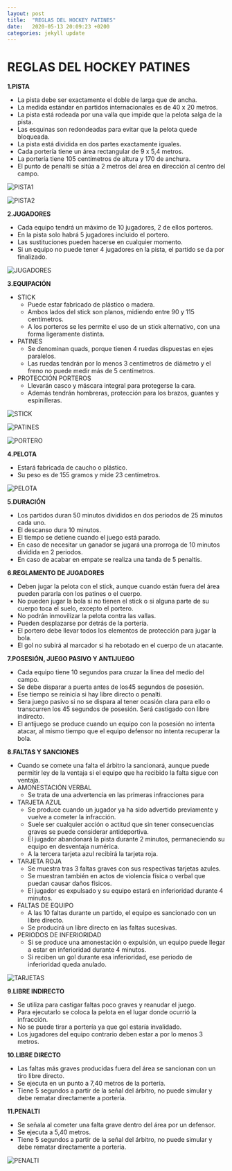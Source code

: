 ```yaml
---
layout: post
title:  "REGLAS DEL HOCKEY PATINES"
date:   2020-05-13 20:09:23 +0200
categories: jekyll update
---
```


# REGLAS DEL HOCKEY PATINES

**1.PISTA**

* La pista debe ser exactamente el doble de larga que de ancha.
* La medida estándar en partidos internacionales  es de 40 x 20 metros.
* La pista está rodeada por una valla que impide que la pelota salga de la pista.
* Las esquinas son redondeadas para evitar que la pelota quede bloqueada.
* La pista está dividida en dos partes exactamente iguales.
* Cada portería tiene un área rectangular de 9 x 5,4 metros.
* La portería tiene 105 centímetros de altura y 170 de anchura.
* El punto de penalti se sitúa a 2 metros del área en dirección al centro del campo.

![PISTA1](https://github.com/danieledufis/danieledufis.github.io/blob/master/images_text/patines_pista.png)

![PISTA2](https://github.com/danieledufis/danieledufis.github.io/blob/master/images_text/patines_pista2.jpg)

**2.JUGADORES**

* Cada equipo tendrá un máximo de 10 jugadores, 2 de ellos porteros.
* En la pista solo habrá 5 jugadores incluido el portero.
* Las sustituciones pueden hacerse en cualquier momento.
* Si un equipo no puede tener 4 jugadores en la pista, el partido se da por finalizado.

![JUGADORES](https://github.com/danieledufis/danieledufis.github.io/blob/master/images_text/patines_jugadores.jpg)

**3.EQUIPACIÓN**

* STICK
  * Puede estar fabricado de plástico o madera.
  * Ambos lados del stick son planos, midiendo entre 90 y 115 centímetros.
  * A los porteros se les permite el uso de un stick alternativo, con una forma ligeramente distinta.
* PATINES
  * Se denominan quads, porque tienen 4 ruedas dispuestas en ejes paralelos.
  * Las ruedas tendrán por lo menos 3 centímetros de diámetro y el freno no puede medir más de 5 centímetros.
* PROTECCIÓN PORTEROS
  * Llevarán casco y máscara integral para protegerse la cara.
  * Además tendrán hombreras, protección para los brazos, guantes y espinilleras.

![STICK](https://github.com/danieledufis/danieledufis.github.io/blob/master/images_text/patines_stick.jpg)

![PATINES](https://github.com/danieledufis/danieledufis.github.io/blob/master/images_text/patines_patines.jpg)

![PORTERO](https://github.com/danieledufis/danieledufis.github.io/blob/master/images_text/patines_portero.jpg)

**4.PELOTA**

* Estará fabricada de caucho o plástico.
* Su peso es de 155 gramos y mide 23 centímetros.

![PELOTA](https://github.com/danieledufis/danieledufis.github.io/blob/master/images_text/patines_pelota.jpg)

**5.DURACIÓN**

* Los partidos duran 50 minutos divididos en dos periodos de 25 minutos cada uno.
* El descanso dura 10 minutos.
* El tiempo se detiene cuando el juego está parado.
* En caso de necesitar un ganador se jugará una prorroga de 10 minutos dividida en 2 periodos.
* En caso de acabar en empate se realiza una tanda de 5 penaltis.

**6.REGLAMENTO DE JUGADORES**

* Deben jugar la pelota con el stick, aunque cuando están fuera del área pueden pararla con los patines o el cuerpo.
* No pueden jugar la bola si no tienen el stick o si alguna parte de su cuerpo toca el suelo, excepto el portero.
* No podrán inmovilizar la pelota contra las vallas.
* Pueden desplazarse por detrás de la portería.
* El portero debe llevar todos los elementos de protección para jugar la bola.
* El gol no subirá al marcador si ha rebotado en el cuerpo de un atacante.

**7.POSESIÓN, JUEGO PASIVO Y ANTIJUEGO**

* Cada equipo tiene 10 segundos para cruzar la línea del medio del campo.
* Se debe disparar a puerta antes de los45 segundos de posesión.
* Ese tiempo se reinicia si hay libre directo o penalti.
* Sera juego pasivo si no se dispara al tener ocasión clara para ello o transcurren los 45 segundos de posesión. Será castigado con libre indirecto.
* El antijuego se produce cuando un equipo con la posesión no intenta atacar, al mismo tiempo que el equipo defensor no intenta recuperar la bola.

**8.FALTAS Y SANCIONES**

* Cuando se comete una falta el árbitro la sancionará, aunque puede permitir ley de la ventaja si el equipo que ha recibido la falta sigue con ventaja.
* AMONESTACIÓN VERBAL
  * Se trata de una advertencia en las primeras infracciones para 
* TARJETA AZUL
  * Se produce cuando un jugador  ya ha sido advertido previamente y vuelve a cometer la infracción.
  * Suele ser cualquier acción o actitud que sin tener consecuencias graves se puede considerar antideportiva.
  * El jugador abandonará la pista durante 2 minutos, permaneciendo su equipo en desventaja numérica.
  * A la tercera tarjeta azul recibirá la  tarjeta roja.
* TARJETA ROJA
  * Se muestra tras 3 faltas graves con sus respectivas tarjetas azules.
  * Se muestran también en actos de violencia física o verbal que puedan causar daños físicos.
  * El jugador es expulsado y su equipo estará en inferioridad durante 4 minutos. 
* FALTAS DE EQUIPO
  * A las 10 faltas durante un partido, el equipo es sancionado con un libre directo.
  * Se producirá un libre directo en las faltas sucesivas.
* PERIODOS DE INFERIORIDAD
  * Si se produce una amonestación o expulsión, un equipo puede llegar a estar en inferioridad durante 4 minutos.
  * Si reciben un gol durante esa inferioridad, ese periodo de inferioridad queda anulado.
 
 ![TARJETAS](https://github.com/danieledufis/danieledufis.github.io/blob/master/images_text/patines_tarjetas.jpg)
 
 **9.LIBRE INDIRECTO**

* Se utiliza para castigar faltas poco graves y reanudar el juego.
* Para ejecutarlo se coloca la pelota en el lugar donde ocurrió la infracción.
* No se puede tirar a portería ya que gol estaría invalidado.
* Los jugadores del equipo contrario deben estar a por lo menos 3 metros.

**10.LIBRE DIRECTO**

* Las faltas más graves producidas fuera del área se sancionan con un tiro libre directo.
* Se ejecuta en un punto a 7,40 metros de la portería.
* Tiene 5 segundos a partir de la señal del árbitro, no puede simular y debe rematar directamente a portería.

**11.PENALTI**

* Se señala al cometer una falta grave dentro del área por un defensor.
* Se ejecuta a 5,40 metros.
* Tiene 5 segundos a partir de la señal del árbitro, no puede simular y debe rematar directamente a portería.

![PENALTI](https://github.com/danieledufis/danieledufis.github.io/blob/master/images_text/patines_penalti.jpg)


